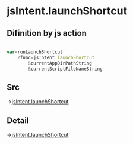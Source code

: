 # jsIntent.launchShortcut

## Difinition by js action

```js.js

var=runLaunchShortcut
	?func=jsIntent.launchShortcut
		&currentAppDirPathString
		&currentScriptFileNameString
```

## Src

->[jsIntent.launchShortcut](https://github.com/puutaro/CommandClick/blob/master/app/src/main/java/com/puutaro/commandclick/fragment_lib/terminal_fragment/js_interface/JsIntent.kt#L104)

## Detail

->[jsIntent.launchShortcut](https://github.com/puutaro/CommandClick/blob/master/md/developer/js_interface/details/JsIntent/launchShortcut.md)

